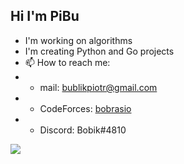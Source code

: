 ## Hi I'm PiBu

- I'm working on algorithms
- I'm creating Python and Go projects
- 📫 How to reach me: 
- - mail: bublikpiotr@gmail.com
- - CodeForces: [bobrasio](https://codeforces.com/profile/bobrasio)
- - Discord: Bobik#4810

<img align="left" src="https://github-readme-stats.vercel.app/api/top-langs/?username=pibuxd&theme=onedark&layout=compact&hide=Vim script" />
